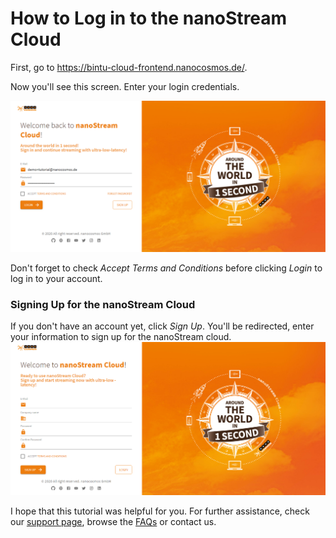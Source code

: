 # How to Log in to the nanoStream Cloud

First, go to https://bintu-cloud-frontend.nanocosmos.de/.

Now you'll see this screen. Enter your login credentials.

![login](../assets/cloud-frontend-v2/login.png)

Don't forget to check *Accept Terms and Conditions* before clicking *Login* to log in to your account. 

### Signing Up for the nanoStream Cloud

If you don't have an account yet, click *Sign Up*. You'll be redirected, enter your information to sign up for the nanoStream cloud.
![signing-up](../assets/cloud-frontend-v2/sign-up.png)


I hope that this tutorial was helpful for you. For further assistance, check our [support page](../cloud/support), browse the [FAQs](../faq/faq_streaming) or contact us.
